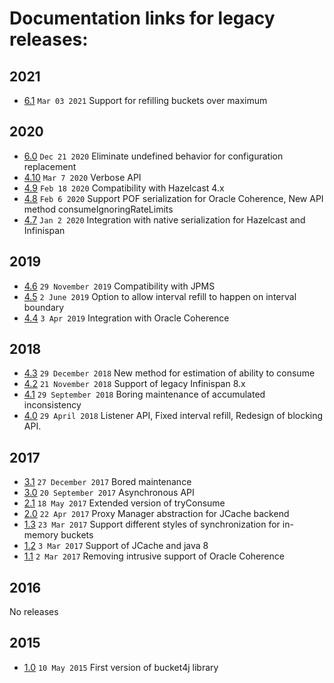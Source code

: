 # Documentation links for legacy releases:
## 2021
* [6.1](https://github.com/vladimir-bukhtoyarov/bucket4j/tree/6.1) ```Mar 03 2021``` Support for refilling buckets over maximum
## 2020
* [6.0](https://github.com/vladimir-bukhtoyarov/bucket4j/tree/6.0) ```Dec 21 2020``` Eliminate undefined behavior for configuration replacement
* [4.10](https://github.com/vladimir-bukhtoyarov/bucket4j/tree/4.10) ```Mar 7 2020``` Verbose API
* [4.9](https://github.com/vladimir-bukhtoyarov/bucket4j/tree/4.9) ```Feb 18 2020``` Compatibility with Hazelcast 4.x
* [4.8](https://github.com/vladimir-bukhtoyarov/bucket4j/tree/4.8) ```Feb 6 2020``` Support POF serialization for Oracle Coherence, New API method consumeIgnoringRateLimits
* [4.7](https://github.com/vladimir-bukhtoyarov/bucket4j/tree/4.7) ```Jan 2 2020``` Integration with native serialization for Hazelcast and Infinispan
## 2019
* [4.6](https://github.com/vladimir-bukhtoyarov/bucket4j/tree/4.6) ```29 November 2019``` Compatibility with JPMS
* [4.5](https://github.com/vladimir-bukhtoyarov/bucket4j/tree/4.5) ```2 June 2019``` Option to allow interval refill to happen on interval boundary
* [4.4](https://github.com/vladimir-bukhtoyarov/bucket4j/tree/4.4) ```3 Apr 2019``` Integration with Oracle Coherence
## 2018
* [4.3](https://github.com/vladimir-bukhtoyarov/bucket4j/tree/4.3) ```29 December 2018``` New method for estimation of ability to consume
* [4.2](https://github.com/vladimir-bukhtoyarov/bucket4j/tree/4.2) ```21 November 2018``` Support of legacy Infinispan 8.x
* [4.1](https://github.com/vladimir-bukhtoyarov/bucket4j/tree/4.1) ```29 September 2018``` Boring maintenance of accumulated inconsistency
* [4.0](https://github.com/vladimir-bukhtoyarov/bucket4j/tree/4.0) ```29 April 2018``` Listener API, Fixed interval refill, Redesign of blocking API.
## 2017
* [3.1](https://github.com/vladimir-bukhtoyarov/bucket4j/tree/3.1) ```27 December 2017``` Bored maintenance
* [3.0](https://github.com/vladimir-bukhtoyarov/bucket4j/tree/3.0) ```20 September 2017``` Asynchronous API
* [2.1](https://github.com/vladimir-bukhtoyarov/bucket4j/tree/2.1) ```18 May 2017``` Extended version of tryConsume
* [2.0](https://github.com/vladimir-bukhtoyarov/bucket4j/tree/2.0) ```22 Apr 2017``` Proxy Manager abstraction for JCache backend
* [1.3](https://github.com/vladimir-bukhtoyarov/bucket4j/tree/1.3) ```23 Mar 2017``` Support different styles of synchronization for in-memory buckets
* [1.2](https://github.com/vladimir-bukhtoyarov/bucket4j/tree/1.2) ```3 Mar 2017``` Support of JCache and java 8
* [1.1](https://github.com/vladimir-bukhtoyarov/bucket4j/tree/1.1) ```2 Mar 2017``` Removing intrusive support of Oracle Coherence
## 2016
No releases
## 2015  
* [1.0](https://github.com/vladimir-bukhtoyarov/bucket4j/tree/release_1-0) ```10 May 2015``` First version of bucket4j library

